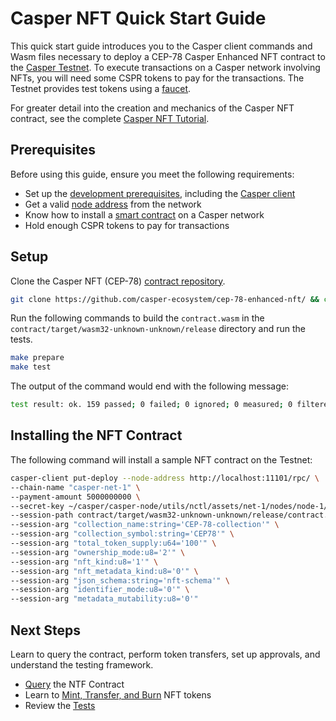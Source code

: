 # Casper NFT Quick Start Guide

This quick start guide introduces you to the Casper client commands and Wasm files necessary to deploy a CEP-78 Casper Enhanced NFT contract to the [Casper Testnet](https://testnet.cspr.live/). To execute transactions on a Casper network involving NFTs, you will need some CSPR tokens to pay for the transactions. The Testnet provides test tokens using a [faucet](https://docs.casper.network/users/testnet-faucet/).

For greater detail into the creation and mechanics of the Casper NFT contract, see the complete [Casper NFT Tutorial](./full-installation-tutorial.md).

## Prerequisites

Before using this guide, ensure you meet the following requirements:

- Set up the [development prerequisites](https://docs.casper.network/developers/prerequisites/), including the [Casper client](https://docs.casper.network/developers/prerequisites/#install-casper-client)
- Get a valid [node address](https://docs.casper.network/developers/prerequisites/#acquire-node-address-from-network-peers) from the network
- Know how to install a [smart contract](https://docs.casper.network/developers/cli/sending-deploys/) on a Casper network
- Hold enough CSPR tokens to pay for transactions

## Setup

Clone the Casper NFT (CEP-78) [contract repository](https://github.com/casper-ecosystem/cep-78-enhanced-nft/).

```bash
git clone https://github.com/casper-ecosystem/cep-78-enhanced-nft/ && cd cep-78-enhanced-nft
```

Run the following commands to build the `contract.wasm` in the `contract/target/wasm32-unknown-unknown/release` directory and run the tests.

```bash
make prepare
make test
```

The output of the command would end with the following message:

```bash
test result: ok. 159 passed; 0 failed; 0 ignored; 0 measured; 0 filtered out; finished in 15.33s
```

## Installing the NFT Contract

The following command will install a sample NFT contract on the Testnet:

```bash
casper-client put-deploy --node-address http://localhost:11101/rpc/ \
--chain-name "casper-net-1" \
--payment-amount 5000000000 \
--secret-key ~/casper/casper-node/utils/nctl/assets/net-1/nodes/node-1/keys/secret_key.pem \
--session-path contract/target/wasm32-unknown-unknown/release/contract.wasm \
--session-arg "collection_name:string='CEP-78-collection'" \
--session-arg "collection_symbol:string='CEP78'" \
--session-arg "total_token_supply:u64='100'" \
--session-arg "ownership_mode:u8='2'" \
--session-arg "nft_kind:u8='1'" \
--session-arg "nft_metadata_kind:u8='0'" \
--session-arg "json_schema:string='nft-schema'" \
--session-arg "identifier_mode:u8='0'" \
--session-arg "metadata_mutability:u8='0'"
```

## Next Steps

Learn to query the contract, perform token transfers, set up approvals, and understand the testing framework.

- [Query](./querying-NFTs.md) the NTF Contract
- Learn to [Mint, Transfer, and Burn](./interacting-with-NFTs.md) NFT tokens
- Review the [Tests](./testing-NFTs.md)